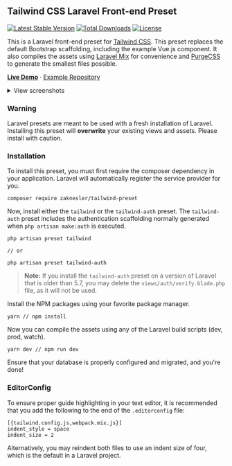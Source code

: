 ## Tailwind CSS Laravel Front-end Preset

[![Latest Stable Version](https://poser.pugx.org/zaknesler/tailwind-preset/v/stable)](https://packagist.org/packages/zaknesler/tailwind-preset)
[![Total Downloads](https://poser.pugx.org/zaknesler/tailwind-preset/downloads)](https://packagist.org/packages/zaknesler/tailwind-preset)
[![License](https://poser.pugx.org/zaknesler/tailwind-preset/license)](https://packagist.org/packages/zaknesler/tailwind-preset)

This is a Laravel front-end preset for [Tailwind CSS](https://tailwindcss.com). This preset replaces the default Bootstrap scaffolding, including the example Vue.js component. It also compiles the assets using [Laravel Mix](https://github.com/jeffreyway/laravel-mix) for convenience and [PurgeCSS](https://github.com/fullhuman/purgecss) to generate the smallest files possible.

**[Live Demo](https://preset.zaknesler.com)** &middot; [Example Repository](https://github.com/zaknesler/tw-preset-demo)

<details>
<summary>View screenshots</summary>

![welcome.blade.php](https://user-images.githubusercontent.com/7189795/56762097-0127ea00-676d-11e9-9fc1-b299470fdb6b.png)

![login.blade.php](https://user-images.githubusercontent.com/7189795/56762098-0127ea00-676d-11e9-9a54-2becb8b584df.png)

![home.blade.php](https://user-images.githubusercontent.com/7189795/56762095-0127ea00-676d-11e9-8ebd-c267f7541c86.png)

</details>

### Warning
Laravel presets are meant to be used with a fresh installation of Laravel. Installing this preset will **overwrite** your existing views and assets. Please install with caution.

### Installation
To install this preset, you must first require the composer dependency in your application. Laravel will automatically register the service provider for you.

```
composer require zaknesler/tailwind-preset
```

Now, install either the `tailwind` or the `tailwind-auth` preset. The `tailwind-auth` preset includes the authentication scaffolding normally generated when `php artisan make:auth` is executed.

```
php artisan preset tailwind

// or

php artisan preset tailwind-auth
```

> **Note:** If you install the `tailwind-auth` preset on a version of Laravel that is older than 5.7, you may delete the `views/auth/verify.blade.php` file, as it will not be used.

Install the NPM packages using your favorite package manager.

```
yarn // npm install
```

Now you can compile the assets using any of the Laravel build scripts (dev, prod, watch).

```
yarn dev // npm run dev
```

Ensure that your database is properly configured and migrated, and you're done!

### EditorConfig

To ensure proper guide highlighting in your text editor, it is recommended that you add the following to the end of the `.editorconfig` file:

```
[{tailwind.config.js,webpack.mix.js}]
indent_style = space
indent_size = 2
```

Alternatively, you may reindent both files to use an indent size of four, which is the default in a Laravel project.
